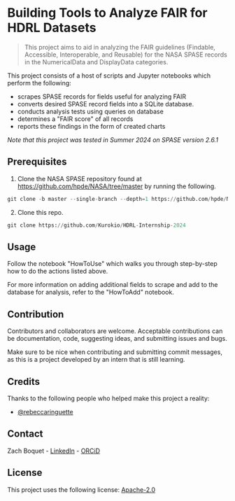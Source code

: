 # Building Tools to Analyze FAIR for HDRL Datasets
> This project aims to aid in analyzing the FAIR guidelines (Findable, Accessible, Interoperable, and Reusable) for the NASA SPASE records in the NumericalData and DisplayData categories.

This project consists of a host of scripts and Jupyter notebooks which perform the following:
- scrapes SPASE records for fields useful for analyzing FAIR
- converts desired SPASE record fields into a SQLite database.
- conducts analysis tests using queries on database
- determines a "FAIR score" of all records
- reports these findings in the form of created charts

*Note that this project was tested in Summer 2024 on SPASE version 2.6.1*

## Prerequisites
1. Clone the NASA SPASE repository found at https://github.com/hpde/NASA/tree/master by running the following.
```python
git clone -b master --single-branch --depth=1 https://github.com/hpde/NASA
```
2. Clone this repo.
```python
git clone https://github.com/Kurokio/HDRL-Internship-2024
```

## Usage
Follow the notebook "HowToUse" which walks you through step-by-step how to do the actions listed above. 

For more information on adding additional fields to scrape and add to the database for analysis, refer to the "HowToAdd" notebook.

## Contribution
Contributors and collaborators are welcome. Acceptable contributions can be documentation, code, suggesting ideas, and submitting issues and bugs.

Make sure to be nice when contributing and submitting commit messages, as this is a project developed by an intern that is still learning.

## Credits
Thanks to the following people who helped make this project a reality:
- <a href="https://github.com/rebeccaringuette" target="_blank">@rebeccaringuette</a>

## Contact
Zach Boquet - <a href="https://www.linkedin.com/in/zach-boquet-62a996254/" target="_blank">LinkedIn</a> - <a href="https://orcid.org/0009-0005-1686-262X" target="_blank">ORCiD</a>

## License
This project uses the following license: <a href="https://github.com/Kurokio/HDRL-Internship-2024/blob/main/LICENSE" target="_blank">Apache-2.0</a>

